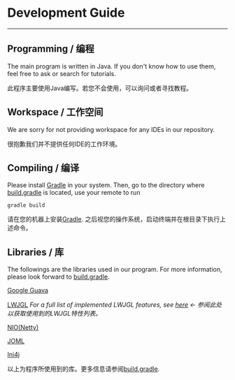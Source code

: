 # Development Guide
---
## Programming / 编程
The main program is written in Java. If you don't know how to use them, feel free to ask or search for tutorials.

此程序主要使用Java编写。若您不会使用，可以询问或者寻找教程。

## Workspace / 工作空间
We are sorry for not providing workspace for any IDEs in our repository.

很抱歉我们并不提供任何IDE的工作环境。

## Compiling / 编译
Please install [Gradle](https://gradle.org/) in your system. Then, go to the directory where [build.gradle](../build.gradle) is located,
use your remote to run

	gradle build

请在您的机器上安装[Gradle](https://gradle.org/). 之后视您的操作系统，启动终端并在根目录下执行上述命令。

## Libraries / 库
The followings are the libraries used in our program. For more information, please look forward to [build.gradle](../build.gradle).

[Google Guava](https://github.com/google/guava)


[LWJGL](https://www.lwjgl.org) *For a full list of implemented LWJGL features, see [here](LWJGL_FEATURES.md) ← 参阅此处以获取使用到的LWJGL特性列表。*


[NIO(Netty)](http://netty.io)


[JOML](https://github.com/JOML-CI/JOML)


[Ini4j](http://ini4j.sourceforge.net/)


以上为程序所使用到的库。更多信息请参阅[build.gradle](../build.gradle).
